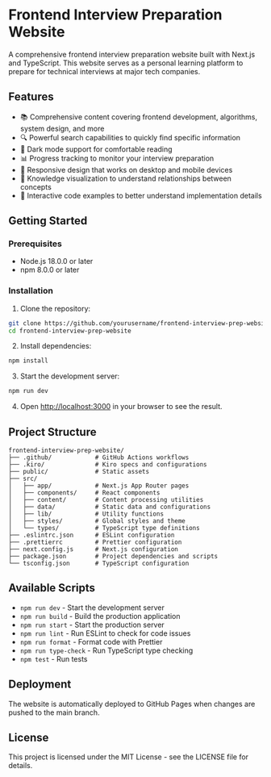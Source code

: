 # Frontend Interview Preparation Website

A comprehensive frontend interview preparation website built with Next.js and TypeScript. This website serves as a personal learning platform to prepare for technical interviews at major tech companies.

## Features

- 📚 Comprehensive content covering frontend development, algorithms, system design, and more
- 🔍 Powerful search capabilities to quickly find specific information
- 🌙 Dark mode support for comfortable reading
- 📊 Progress tracking to monitor your interview preparation
- 📱 Responsive design that works on desktop and mobile devices
- 🧠 Knowledge visualization to understand relationships between concepts
- 🧩 Interactive code examples to better understand implementation details

## Getting Started

### Prerequisites

- Node.js 18.0.0 or later
- npm 8.0.0 or later

### Installation

1. Clone the repository:

```bash
git clone https://github.com/yourusername/frontend-interview-prep-website.git
cd frontend-interview-prep-website
```

2. Install dependencies:

```bash
npm install
```

3. Start the development server:

```bash
npm run dev
```

4. Open [http://localhost:3000](http://localhost:3000) in your browser to see the result.

## Project Structure

```
frontend-interview-prep-website/
├── .github/            # GitHub Actions workflows
├── .kiro/              # Kiro specs and configurations
├── public/             # Static assets
├── src/
│   ├── app/            # Next.js App Router pages
│   ├── components/     # React components
│   ├── content/        # Content processing utilities
│   ├── data/           # Static data and configurations
│   ├── lib/            # Utility functions
│   ├── styles/         # Global styles and theme
│   └── types/          # TypeScript type definitions
├── .eslintrc.json      # ESLint configuration
├── .prettierrc         # Prettier configuration
├── next.config.js      # Next.js configuration
├── package.json        # Project dependencies and scripts
└── tsconfig.json       # TypeScript configuration
```

## Available Scripts

- `npm run dev` - Start the development server
- `npm run build` - Build the production application
- `npm run start` - Start the production server
- `npm run lint` - Run ESLint to check for code issues
- `npm run format` - Format code with Prettier
- `npm run type-check` - Run TypeScript type checking
- `npm test` - Run tests

## Deployment

The website is automatically deployed to GitHub Pages when changes are pushed to the main branch.

## License

This project is licensed under the MIT License - see the LICENSE file for details.